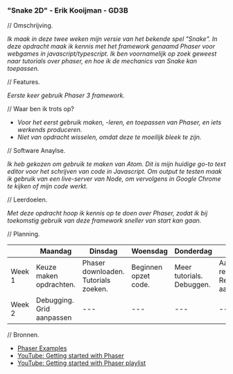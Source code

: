 ### "Snake 2D" - Erik Kooijman - GD3B

// Omschrijving.

*Ik maak in deze twee weken mijn versie van het bekende spel "Snake".*
*In deze opdracht maak ik kennis met het framework genaamd Phaser voor webgames in javascript/typescript.*
*Ik ben voornamelijk op zoek geweest naar tutorials over phaser, en hoe ik de mechanics van Snake kan toepassen.*

// Features.

*Eerste keer gebruik Phaser 3 framework.*


// Waar ben ik trots op?

- *Voor het eerst gebruik maken, -leren, en toepassen van Phaser, en iets werkends produceren.*
- *Niet van opdracht wisselen, omdat deze te moeilijk bleek te zijn.*

// Software Anaylse.

*Ik heb gekozen om gebruik te maken van Atom. Dit is mijn huidige go-to text editor voor het schrijven van code in Javascript.
Om output te testen maak ik gebruik van een live-server van Node, om vervolgens in Google Chrome te kijken of mijn code werkt.*

// Leerdoelen.

*Met deze opdracht hoop ik kennis op te doen over Phaser, zodat ik bij toekomstig gebruik van deze framework sneller van start kan gaan.*

// Planning.

|         | Maandag | Dinsdag| Woensdag | Donderdag | Vrijdag |
| --- | --- | --- | --- | --- | --- |
| Week 1 | Keuze maken opdrachten. | Phaser downloaden. Tutorials zoeken. | Beginnen opzet code.| Meer tutorials. Debuggen. | Aanmaken repository. Readme aanpassen.|
| Week 2 | Debugging. Grid aanpassen |---|---|---|---|

// Bronnen.

- [Phaser Examples](https://phaser.io/phaser3/devlog/85)
- [YouTube: Getting started with Phaser](https://www.youtube.com/watch?v=7cpZ5Y7THmo)
- [YouTube: Getting started with Phaser playlist](https://www.youtube.com/watch?v=frRWKxB9Hm0&list=PLDyH9Tk5ZdFzEu_izyqgPFtHJJXkc79no)
